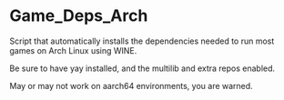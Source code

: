 # Game_Deps_Arch
Script that automatically installs the dependencies needed to run most games on Arch Linux using WINE.

Be sure to have yay installed, and the multilib and extra repos enabled.

May or may not work on aarch64 environments, you are warned.
